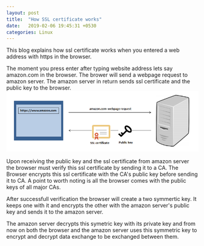 ```yaml
---
layout: post
title:  "How SSL certificate works"
date:   2019-02-06 19:45:31 +0530
categories: Linux
---
```

This blog explains how ssl certificate works when you entered a web address with https in the browser.

The moment you press enter after typing website address lets say amazon.com in the browser. The brower will send a webpage request to amazon server. The amazon server in return sends ssl certificate and the public key to the browser.
![GitHub Logo](/images/ssl_certificate/page_request.PNG)

Upon receiving the public key and the ssl certificate from amazon server the browser must verify this ssl certificate by sending it to a CA. The Browser encrypts this ssl certificate with the CA's public key before sending it to CA.
A point to worth noting is all the browser comes with the public keys of all major CAs.

After successfull verification the browser will create a two symmertic key. It keeps one with it and encrypts the other with the amazon server's public key and sends it to the amazon server.

The amazon server decrypts this symetric key with its private key and from now on both the browser and the amazon server uses this symmetric key to encrypt and decrypt data exchange to be exchanged between them.
